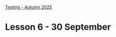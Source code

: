 [Testing - Autumn 2025](https://github.com/arturomorarioja-kea/SD_Testing_E25/blob/main/README.md)

# Lesson 6 - 30 September

[-> Solve Customers API]: #

[-> Solve Measure Converter]: #

[## Exercise solutions]: #
[- API testing: Customers]: #
[  - Collection(https://github.com/arturomorarioja-ek/SD_Testing_E25/blob/main/Lesson05/Customers.postman_collection.json)]: #
[  - Environment(https://github.com/arturomorarioja-ek/SD_Testing_E25/blob/main/Lesson05/Customers.postman_environment.json)]: #
[- Unit and integration testing: Measure converter (Python/Pytest(https://github.com/arturomorarioja/py_measure_converter) | PHP/PHPUnit(https://github.com/arturomorarioja/measure_converter)]: #

[1MA]: #
